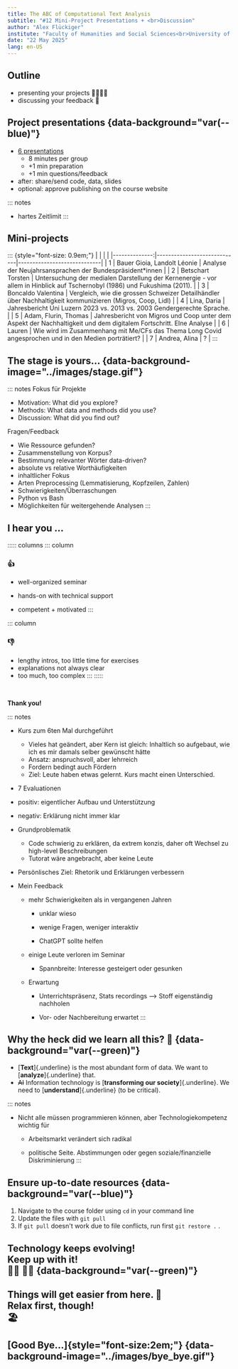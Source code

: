 ```yaml
---
title: The ABC of Computational Text Analysis
subtitle: "#12 Mini-Project Presentations + <br>Discussion"
author: "Alex Flückiger"
institute: "Faculty of Humanities and Social Sciences<br>University of Lucerne" 
date: "22 May 2025"
lang: en-US
---
```


## Outline

-   presenting your projects 👩‍💻👨‍💻
-   discussing your feedback 💬

## Project presentations {data-background="var(--blue)"}

-   [6 presentations](https://docs.google.com/spreadsheets/d/1p9ufvzEKvhm7j_Q6EiawdcJDIFpdGHYvTQC_i_dP9aU/edit?gid=0#gid=0)
    -   8 minutes per group
    -   +1 min preparation
    -   +1 min questions/feedback
-   after: share/send code, data, slides
-   optional: approve publishing on the course website

::: notes
-   hartes Zeitlimit
:::

## Mini-projects

::: {style="font-size: 0.9em;"}
|  |  |  |
|--------------:|-----------------------------|-----------------------------|
| 1 | Bauer Gioia, Landolt Léonie | Analyse der Neujahrsansprachen der Bundespräsident\*innen |
| 2 | Betschart Torsten | Untersuchung der medialen Darstellung der Kernenergie - vor allem in Hinblick auf Tschernobyl (1986) und Fukushima (2011). |
| 3 | Boncaldo Valentina | Vergleich, wie die grossen Schweizer Detailhändler über Nachhaltigkeit kommunizieren (Migros, Coop, Lidl) |
| 4 | Lina, Daria | Jahresbericht Uni Luzern 2023 vs. 2013 vs. 2003 Gendergerechte Sprache. |
| 5 | Adam, Flurin, Thomas | Jahresbericht von Migros und Coop unter dem Aspekt der Nachhaltigkeit und dem digitalem Fortschritt. EIne Analyse |
| 6 | Lauren | Wie wird im Zusammenhang mit Me/CFs das Thema Long Covid angesprochen und in den Medien porträtiert? |
| 7 | Andrea, Alina | ? |
:::

## The stage is yours... {data-background-image="../images/stage.gif"}

::: notes
Fokus für Projekte

-   Motivation: What did you explore?
-   Methods: What data and methods did you use?
-   Discussion: What did you find out?

Fragen/Feedback

-   Wie Ressource gefunden?
-   Zusammenstellung von Korpus?
-   Bestimmung relevanter Wörter data-driven?
-   absolute vs relative Worthäufigkeiten
-   inhaltlicher Fokus
-   Arten Preprocessing (Lemmatisierung, Kopfzeilen, Zahlen)
-   Schwierigkeiten/Überraschungen
-   Python vs Bash
-   Möglichkeiten für weitergehende Analysen
:::

## I hear you ...

::::: columns
::: column
### 👍

-   well-organized seminar

-   hands-on with technical support

-   competent + motivated
:::

::: column
### 👎

-   lengthy intros, too little time for exercises
-   explanations not always clear
-   too much, too complex
:::
:::::

<br>

**Thank you!**

::: notes
-   Kurs zum 6ten Mal durchgeführt

    -   Vieles hat geändert, aber Kern ist gleich: Inhaltlich so aufgebaut, wie ich es mir damals selber gewünscht hätte
    -   Ansatz: anspruchsvoll, aber lehrreich
    -   Fordern bedingt auch Fördern
    -   Ziel: Leute haben etwas gelernt. Kurs macht einen Unterschied.

-   7 Evaluationen

-   positiv: eigentlicher Aufbau und Unterstützung

-   negativ: Erklärung nicht immer klar

-   Grundproblematik

    -   Code schwierig zu erklären, da extrem konzis, daher oft Wechsel zu high-level Beschreibungen
    -   Tutorat wäre angebracht, aber keine Leute

-   Persönlisches Ziel: Rhetorik und Erklärungen verbessern

-   Mein Feedback

    -   mehr Schwierigkeiten als in vergangenen Jahren

        -   unklar wieso

        -   wenige Fragen, weniger interaktiv

        -   ChatGPT sollte helfen

    -   einige Leute verloren im Seminar

        -   Spannbreite: Interesse gesteigert oder gesunken

    -   Erwartung

        -   Unterrichtspräsenz, Stats recordings –\> Stoff eigenständig nachholen

        -   Vor- oder Nachbereitung erwartet
:::

## Why the heck did we learn all this? 🤯 {data-background="var(--green)"}

-   [**Text**]{.underline} is the most abundant form of data. We want to [**analyze**]{.underline} that.
-   ~~AI~~ Information technology is [**transforming our society**]{.underline}. We need to [**understand**]{.underline} (to be critical).

::: notes
-   Nicht alle müssen programmieren können, aber Technologiekompetenz wichtig für

    -   Arbeitsmarkt verändert sich radikal

    -   politische Seite. Abstimmungen oder gegen soziale/finanzielle Diskriminierung
:::

## Ensure up-to-date resources {data-background="var(--blue)"}

1.  Navigate to the course folder using `cd` in your command line
2.  Update the files with `git pull`
3.  If `git pull` doesn't work due to file conflicts, run first `git restore .` .

## Technology keeps evolving!<br>Keep up with it! <br> 🤹‍♀️ 🤹‍♂️ {data-background="var(--green)"}

## Things will get easier from here. 🤞 <br> Relax first, though! <br> 🏖️

## [Good Bye...]{style="font-size:2em;"} {data-background-image="../images/bye_bye.gif"}